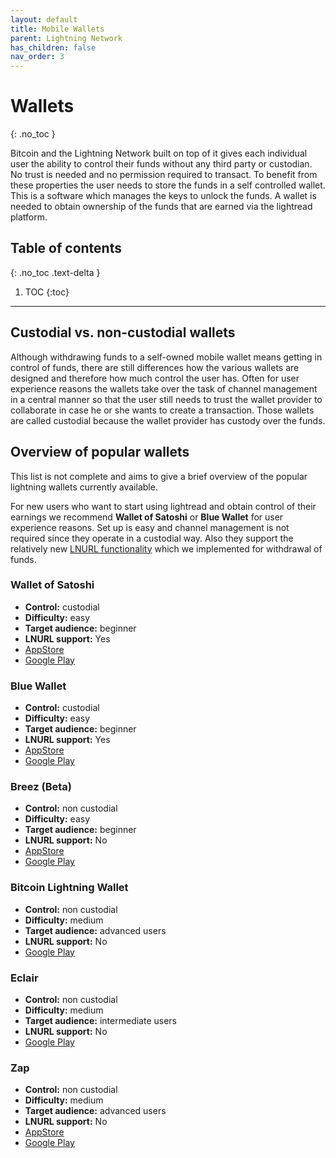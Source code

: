```yaml
---
layout: default
title: Mobile Wallets
parent: Lightning Network
has_children: false
nav_order: 3
---
```


# Wallets
{: .no_toc }

Bitcoin and the Lightning Network built on top of it gives each individual user the ability to control their funds without any third party or custodian. No trust is needed and no permission required to transact. To benefit from these properties the user needs to store the funds in a self controlled wallet. This is a software which manages the keys to unlock the funds. A wallet is needed to obtain ownership of the funds that are earned via the lightread platform.  


## Table of contents
{: .no_toc .text-delta }

1. TOC
{:toc}

---

## Custodial vs. non-custodial wallets
Although withdrawing funds to a self-owned mobile wallet means getting in control of funds, there are still differences how the various wallets are designed and therefore how much control the user has. Often for user experience reasons the wallets take over the task of channel management in a central manner so that the user still needs to trust the wallet provider to collaborate in case he or she wants to create a transaction. Those wallets are called custodial because the wallet provider has custody over the funds.

## Overview of popular wallets
This list is not complete and aims to give a brief overview of the popular lightning wallets currently available.

For new users who want to start using lightread and obtain control of their earnings we recommend **Wallet of Satoshi** or **Blue Wallet** for user experience reasons. Set up is easy and channel management is not required since they operate in a custodial way. Also they support the relatively new [LNURL functionality](https://tkone7.github.io/lightread/doc_20_20_lightning_integration.html#via-lnurl) which we implemented for withdrawal of funds.

### Wallet of Satoshi
- **Control:** custodial
- **Difficulty:** easy
- **Target audience:** beginner
- **LNURL support:** Yes
- [AppStore](https://itunes.apple.com/us/app/wallet-of-satoshi/id1438599608)
- [Google Play](https://play.google.com/store/apps/details?id=com.livingroomofsatoshi.wallet)

### Blue Wallet
- **Control:** custodial
- **Difficulty:** easy
- **Target audience:** beginner
- **LNURL support:** Yes
- [AppStore](https://itunes.apple.com/app/bluewallet-bitcoin-wallet/id1376878040)
- [Google Play](https://play.google.com/store/apps/details?id=io.bluewallet.bluewallet)

### Breez (Beta)
- **Control:** non custodial
- **Difficulty:** easy
- **Target audience:** beginner
- **LNURL support:** No
- [AppStore](https://testflight.apple.com/join/wPju2Du7)
- [Google Play](https://play.google.com/apps/testing/com.breez.client)

### Bitcoin Lightning Wallet
- **Control:** non custodial
- **Difficulty:** medium
- **Target audience:** advanced users
- **LNURL support:** No
- [Google Play](https://play.google.com/store/apps/details?id=com.lightning.walletapp)

### Eclair
- **Control:** non custodial
- **Difficulty:** medium
- **Target audience:** intermediate users
- **LNURL support:** No
- [Google Play](https://play.google.com/store/apps/details?id=fr.acinq.eclair.wallet.mainnet2)

### Zap
- **Control:** non custodial
- **Difficulty:** medium
- **Target audience:** advanced users
- **LNURL support:** No
- [AppStore](https://apps.apple.com/us/app/zap-bitcoin-lightning-wallet/id1406311960)
- [Google Play](https://play.google.com/store/apps/details?id=zapsolutions.zap)
